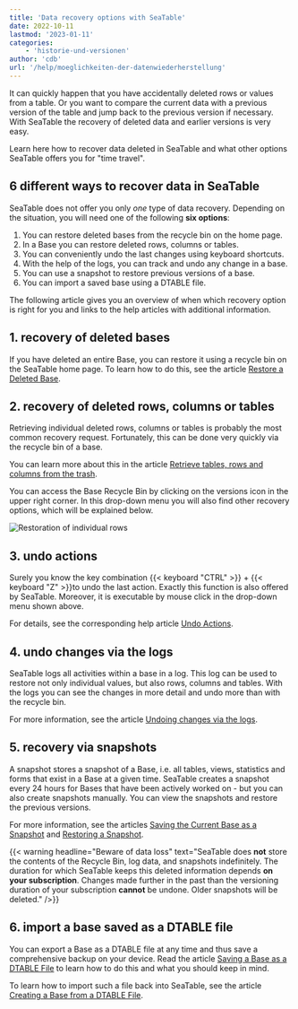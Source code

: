 ```yaml
---
title: 'Data recovery options with SeaTable'
date: 2022-10-11
lastmod: '2023-01-11'
categories:
    - 'historie-und-versionen'
author: 'cdb'
url: '/help/moeglichkeiten-der-datenwiederherstellung'
---
```


It can quickly happen that you have accidentally deleted rows or values from a table. Or you want to compare the current data with a previous version of the table and jump back to the previous version if necessary. With SeaTable the recovery of deleted data and earlier versions is very easy.

Learn here how to recover data deleted in SeaTable and what other options SeaTable offers you for "time travel".

## 6 different ways to recover data in SeaTable

SeaTable does not offer you only _one_ type of data recovery. Depending on the situation, you will need one of the following **six options**:

1. You can restore deleted bases from the recycle bin on the home page.
2. In a Base you can restore deleted rows, columns or tables.
3. You can conveniently undo the last changes using keyboard shortcuts.
4. With the help of the logs, you can track and undo any change in a base.
5. You can use a snapshot to restore previous versions of a base.
6. You can import a saved base using a DTABLE file.

The following article gives you an overview of when which recovery option is right for you and links to the help articles with additional information.

## 1\. recovery of deleted bases

If you have deleted an entire Base, you can restore it using a recycle bin on the SeaTable home page. To learn how to do this, see the article [Restore a Deleted Base](https://seatable.io/en/docs/historie-und-versionen/eine-geloeschte-base-wiederherstellen/).

## 2\. recovery of deleted rows, columns or tables

Retrieving individual deleted rows, columns or tables is probably the most common recovery request. Fortunately, this can be done very quickly via the recycle bin of a base.

You can learn more about this in the article [Retrieve tables, rows and columns from the trash](https://seatable.io/en/docs/historie-und-versionen/tabellen-und-zeilen-aus-dem-papierkorb-zurueckholen/).

You can access the Base Recycle Bin by clicking on the versions icon in the upper right corner. In this drop-down menu you will also find other recovery options, which will be explained below.

![Restoration of individual rows](https://seatable.io/wp-content/uploads/2021/10/Trash-Versionierung.png)

## 3\. undo actions

Surely you know the key combination {{< keyboard "CTRL" >}} + {{< keyboard "Z" >}}to undo the last action. Exactly this function is also offered by SeaTable. Moreover, it is executable by mouse click in the drop-down menu shown above.

For details, see the corresponding help article [Undo Actions](https://seatable.io/en/docs/historie-und-versionen/aktionen-rueckgaengig-machen/).

## 4\. undo changes via the logs

SeaTable logs all activities within a base in a log. This log can be used to restore not only individual values, but also rows, columns and tables. With the logs you can see the changes in more detail and undo more than with the recycle bin.

For more information, see the article [Undoing changes via the logs](https://seatable.io/en/docs/historie-und-versionen/aenderungen-ueber-die-logs-rueckgaengig-machen/).

## 5\. recovery via snapshots

A snapshot stores a snapshot of a Base, i.e. all tables, views, statistics and forms that exist in a Base at a given time. SeaTable creates a snapshot every 24 hours for Bases that have been actively worked on - but you can also create snapshots manually. You can view the snapshots and restore the previous versions.

For more information, see the articles [Saving the Current Base as a Snapshot](https://seatable.io/en/docs/historie-und-versionen/speichern-der-aktuellen-base-als-snapshot/) and [Restoring a Snapshot](https://seatable.io/en/docs/historie-und-versionen/wiederherstellung-eines-snapshots/).

{{< warning  headline="Beware of data loss"  text="SeaTable does **not** store the contents of the Recycle Bin, log data, and snapshots indefinitely. The duration for which SeaTable keeps this deleted information depends **on your subscription**. Changes made further in the past than the versioning duration of your subscription **cannot** be undone. Older snapshots will be deleted." />}}

## 6\. import a base saved as a DTABLE file

You can export a Base as a DTABLE file at any time and thus save a comprehensive backup on your device. Read the article [Saving a Base as a DTABLE File](https://seatable.io/en/docs/historie-und-versionen/speichern-einer-base-als-dtable-datei/) to learn how to do this and what you should keep in mind.

To learn how to import such a file back into SeaTable, see the article [Creating a Base from a DTABLE File](https://seatable.io/en/docs/import-von-daten/erstellen-einer-base-aus-einer-dtable-datei/).
